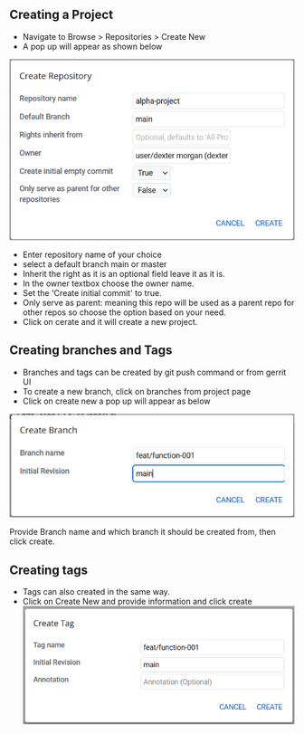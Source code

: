 ## Creating a Project
- Navigate to Browse > Repositories > Create New
- A pop up will appear as shown below

![create-project.png](images/create-project.png)

- Enter repository name of your choice
- select a default branch main or master
- Inherit the right as it is an optional field leave it as it is.
- In the owner textbox choose the owner name.
- Set the 'Create initial commit' to true.
- Only serve as parent: meaning this repo will be used as a parent repo for other repos so choose the option based on your need.
- Click on cerate and it will create a new project.

## Creating branches and Tags
- Branches and tags can be created by git push command or from gerrit UI
- To create a new branch, click on branches from project page
- Click on create new a pop up will appear as below

![create-branch.png](images/create-branch.png)

Provide Branch name and which branch it should be created from, then click create.

## Creating tags 
- Tags can also created in the same way.
- Click on Create New and provide information and click create
![create-tag.png](images/create-tag.png)

